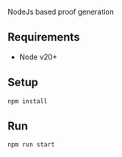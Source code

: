 NodeJs based proof generation

## Requirements
- Node v20+

## Setup
`npm install`

## Run
`npm run start`
